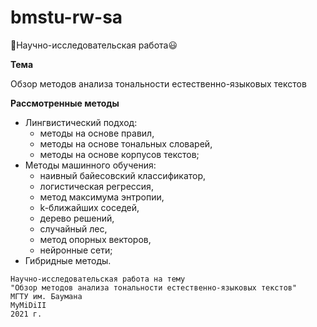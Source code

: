 # bmstu-rw-sa
🤨Научно-исследовательская работа😃

**Тема**

Обзор методов анализа тональности естественно-языковых текстов

**Рассмотренные методы**

* Лингвистический подход:
    * методы на основе правил,
    * методы на основе тональных словарей,
    * методы на основе корпусов текстов;
* Методы машинного обучения:
    * наивный байесовский классификатор,
    * логистическая регрессия,
    * метод максимума энтропии,
    * k-ближайших соседей,
    * дерево решений,
    * случайный лес,
    * метод опорных векторов,
    * нейронные сети;
* Гибридные методы.

```
Научно-исследовательская работа на тему
"Обзор методов анализа тональности естественно-языковых текстов"
МГТУ им. Баумана
MyMiDiII
2021 г.
```
